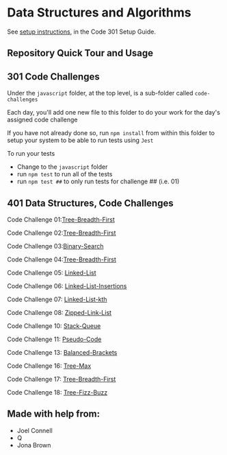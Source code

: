 # Data Structures and Algorithms

See [setup instructions](https://codefellows.github.io/setup-guide/code-301/3-code-challenges), in the Code 301 Setup Guide.

## Repository Quick Tour and Usage

## 301 Code Challenges

Under the `javascript` folder, at the top level, is a sub-folder called `code-challenges`

Each day, you'll add one new file to this folder to do your work for the day's assigned code challenge

If you have not already done so, run `npm install` from within this folder to setup your system to be able to run tests using `Jest`

To run your tests

- Change to the `javascript` folder
- run `npm test` to run all of the tests
- run `npm test ##` to only run tests for challenge ## (i.e. 01)

## 401 Data Structures, Code Challenges

Code Challenge 01:[Tree-Breadth-First](./dotnet/README.md)

Code Challenge 02:[Tree-Breadth-First](./dotnet/README.md)

Code Challenge 03:[Binary-Search](./dotnet/README.md)

Code Challenge 04:[Tree-Breadth-First](./dotnet/README.md)

Code Challenge 05: [Linked-List](./dotnet/README.md)

Code Challenge 06: [Linked-List-Insertions](./dotnet/README.md)

Code Challenge 07: [Linked-List-kth](./dotnet/README.md)

Code Challenge 08: [Zipped-Link-List](./dotnet/README.md)

Code Challenge 10: [Stack-Queue](./dotnet/README.md)

Code Challenge 11: [Pseudo-Code](./dotnet/README.md)

Code Challenge 13: [Balanced-Brackets](./dotnet/README.md)

Code Challenge 16: [Tree-Max](./dotnet/README.md)

Code Challenge 17: [Tree-Breadth-First](./dotnet/README.md)

Code Challenge 18: [Tree-Fizz-Buzz](./dotnet/README.md)


## Made with help from:
- Joel Connell
- Q
- Jona Brown

